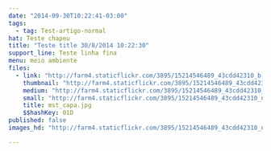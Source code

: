```yaml
---
date: "2014-09-30T10:22:41-03:00"
tags:
  - tag: Test-artigo-normal
hat: Teste chapeu
title: "Teste title 30/8/2014 10:22:30"
support_line: Teste linha fina
menu: meio ambiente
files:
  - link: "http://farm4.staticflickr.com/3895/15214546489_43cdd42310_b.jpg"
    thumbnail: "http://farm4.staticflickr.com/3895/15214546489_43cdd42310_t.jpg"
    medium: "http://farm4.staticflickr.com/3895/15214546489_43cdd42310_z.jpg"
    small: "http://farm4.staticflickr.com/3895/15214546489_43cdd42310_n.jpg"
    title: mst_capa.jpg
    $$hashKey: 01D
published: false
images_hd: "http://farm4.staticflickr.com/3895/15214546489_43cdd42310_n.jpg"

---
```

